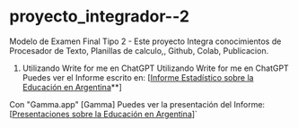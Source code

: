 # proyecto_integrador--2
Modelo de Examen Final Tipo 2 - Este proyecto Integra conocimientos de Procesador de Texto, Planillas de calculo,, Github, Colab, Publicacion.
1. Utilizando Write for me en ChatGPT
 Utilizando Write for me en ChatGPT Puedes ver el Informe escrito en: [[Informe Estadístico sobre la Educación en Argentina](**https://chatgpt.com/share/67490d93-8be8-8003-9693-67ae5dcc2de9)**]

Con "Gamma.app" [Gamma]
Puedes ver la presentación del Informe: [[Presentaciones sobre la Educación en Argentina](https://gamma.app/docs/Analisis-del-Desempeno-Academico-y-la-Asistencia-Escolar-en-Argen-41gm7swgjkfoyha)]` 
